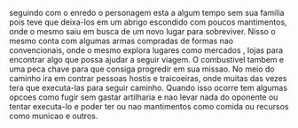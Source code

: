 seguindo com o enredo o personagem esta a algum tempo sem sua familia pois teve que deixa-los em um abrigo escondido com poucos mantimentos, onde o mesmo saiu em busca de um novo lugar para sobreviver.
Nisso o mesmo conta com algumas armas compradas de formas nao convencionais, onde o mesmo explora lugares como mercados , lojas para encontrar algo que possa ajudar a seguir viagem.
O combustivel tambem  e uma peca chave para que consiga progredir em sua missao.
No meio do caminho ira em contrar pessoas hostis e traicoeiras, onde muitas das vezes tera que executa-las para seguir caminho.
Quando isso ocorre tem algumas opcoes como fugir sem gastar artilharia e nao levar nada do oponente  ou tentar executa-lo e poder ter ou nao mantimentos como comida ou recursos como municao e outros.
